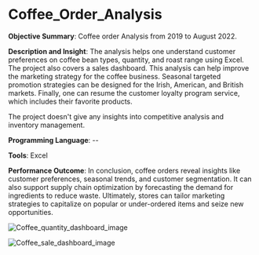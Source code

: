 # Coffee_Order_Analysis 
**Objective Summary**: Coffee order Analysis from 2019 to August 2022.


**Description and Insight**: The analysis helps one understand customer preferences on coffee bean types, quantity, and roast range using Excel. The project also covers a sales dashboard. This analysis can help improve the marketing strategy for the coffee business. Seasonal targeted promotion strategies can be designed for the Irish, American, and British markets. Finally, one can resume the customer loyalty program service, which includes their favorite products.


The project doesn't give any insights into competitive analysis and inventory management.


**Programming Language**: --


**Tools**: Excel


**Performance Outcome**: In conclusion, coffee orders reveal insights like customer preferences, seasonal trends, and customer segmentation. It can also support supply chain optimization by forecasting the demand for ingredients to reduce waste. Ultimately, stores can tailor marketing strategies to capitalize on popular or under-ordered items and seize new opportunities.


![Coffee_quantity_dashboard_image](https://github.com/user-attachments/assets/f6464563-3a27-4de0-925c-99ff43ce6692)







![Coffee_sale_dashboard_image](https://github.com/user-attachments/assets/957e0dc0-f36b-41a8-bd1f-70c40469e814)
